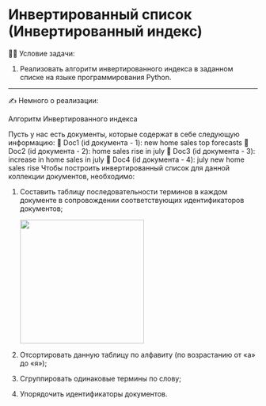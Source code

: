 # Инвертированный список (Инвертированный индекс)

:woman_teacher: Условие задачи:

1. Реализовать алгоритм инвертированного индекса в заданном списке на языке программирования Python. 

---

:writing_hand: Немного о реализации:

Алгоритм Инвертированного индекса

Пусть у нас есть документы, которые содержат в себе следующую информацию:
	Doc1 (id документа - 1): new home sales top forecasts 
	Doc2 (id документа - 2): home sales rise in july 
	Doc3 (id документа - 3): increase in home sales in july
	Doc4 (id документа - 4): july new home sales rise
Чтобы построить инвертированный список для данной коллекции документов, необходимо:
1.	Составить таблицу последовательности терминов в каждом документе в сопровождении соответствующих идентификаторов документов;
    <div align="left">
    <img src="https://cdn-icons-png.flaticon.com/512/5805/5805601.png" width= "250"/>
    </div>

3.	Отсортировать данную таблицу по алфавиту (по возрастанию от «а» до «я»);
4.	Сгруппировать одинаковые термины по слову;
5.	Упорядочить идентификаторы документов.
